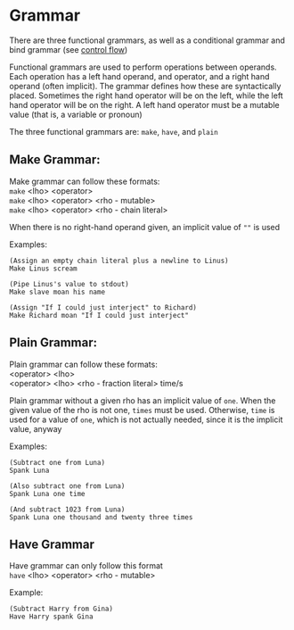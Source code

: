 # Grammar
There are three functional grammars, as well as a conditional grammar and bind
grammar (see [control flow](control%20flow.md))  

Functional grammars are used to perform operations between operands. Each
operation has a left hand operand, and operator, and a right hand operand
(often implicit). The grammar defines how these are syntactically placed.
Sometimes the right hand operator will be on the left, while the left hand
operator will be on the right. A left hand operator must be a mutable value
(that is, a variable or pronoun)

The three functional grammars are: `make`, `have`, and `plain`

## Make Grammar:
Make grammar can follow these formats:  
`make` \<lho\> \<operator\>  
`make` \<lho\> \<operator\> \<rho - mutable\>  
`make` \<lho\> \<operator\> \<rho - chain literal\>  

When there is no right-hand operand given, an implicit value of `""` is used

Examples:  

    (Assign an empty chain literal plus a newline to Linus)
    Make Linus scream
    
	(Pipe Linus's value to stdout)
	Make slave moan his name

	(Assign "If I could just interject" to Richard)
	Make Richard moan "If I could just interject"

## Plain Grammar:
Plain grammar can follow these formats:  
\<operator\> \<lho\>   
\<operator\> \<lho\> \<rho - fraction literal\> time/s  
  
Plain grammar without a given rho has an implicit value of `one`. When the given
value of the rho is not one, `times` must be used. Otherwise, `time` is used
for a value of `one`, which is not actually needed, since it is the implicit
value, anyway  

Examples:  

    (Subtract one from Luna)
	Spank Luna

	(Also subtract one from Luna)
	Spank Luna one time

	(And subtract 1023 from Luna)
    Spank Luna one thousand and twenty three times

## Have Grammar
Have grammar can only follow this format  
`have` \<lho\> \<operator\> \<rho - mutable\>  

Example:  

	(Subtract Harry from Gina)
    Have Harry spank Gina

